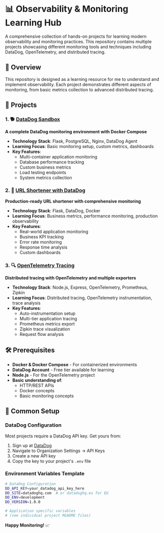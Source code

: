 # 📊 Observability & Monitoring Learning Hub

A comprehensive collection of hands-on projects for learning modern observability and monitoring practices. This repository contains multiple projects showcasing different monitoring tools and techniques including DataDog, OpenTelemetry, and distributed tracing.

## 🎯 Overview

This repository is designed as a learning resource for me to understand and implement observability. Each project demonstrates different aspects of monitoring, from basic metrics collection to advanced distributed tracing.

## 🚀 Projects

### 1. 🐕 [DataDog Sandbox](./datadog-sandbox-project/)
**A complete DataDog monitoring environment with Docker Compose**

- **Technology Stack**: Flask, PostgreSQL, Nginx, DataDog Agent
- **Learning Focus**: Basic monitoring setup, custom metrics, dashboards
- **Key Features**:
  - Multi-container application monitoring
  - Database performance tracking
  - Custom business metrics
  - Load testing endpoints
  - System metrics collection

### 2. 🔗 [URL Shortener with DataDog](./url-shortener-project/)
**Production-ready URL shortener with comprehensive monitoring**

- **Technology Stack**: Flask, DataDog, Docker
- **Learning Focus**: Business metrics, performance monitoring, production observability
- **Key Features**:
  - Real-world application monitoring
  - Business KPI tracking
  - Error rate monitoring
  - Response time analysis
  - Custom dashboards

### 3. 🔍 [OpenTelemetry Tracing](./opentelemetry/)
**Distributed tracing with OpenTelemetry and multiple exporters**

- **Technology Stack**: Node.js, Express, OpenTelemetry, Prometheus, Zipkin
- **Learning Focus**: Distributed tracing, OpenTelemetry instrumentation, trace analysis
- **Key Features**:
  - Auto-instrumentation setup
  - Multi-tier application tracing
  - Prometheus metrics export
  - Zipkin trace visualization
  - Request flow analysis

## 🛠️ Prerequisites

- **Docker & Docker Compose** - For containerized environments
- **DataDog Account** - Free tier available for learning
- **Node.js** - For the OpenTelemetry project
- **Basic understanding of**:
  - HTTP/REST APIs
  - Docker concepts
  - Basic monitoring concepts

## 🔧 Common Setup

### DataDog Configuration
Most projects require a DataDog API key. Get yours from:
1. Sign up at [DataDog](https://www.datadoghq.com/)
2. Navigate to Organization Settings → API Keys
3. Create a new API key
4. Copy the key to your project's `.env` file

### Environment Variables Template
```bash
# DataDog Configuration
DD_API_KEY=your_datadog_api_key_here
DD_SITE=datadoghq.com  # or datadoghq.eu for EU
DD_ENV=development
DD_VERSION=1.0.0

# Application specific variables
# (see individual project README files)
```

**Happy Monitoring!** 📈